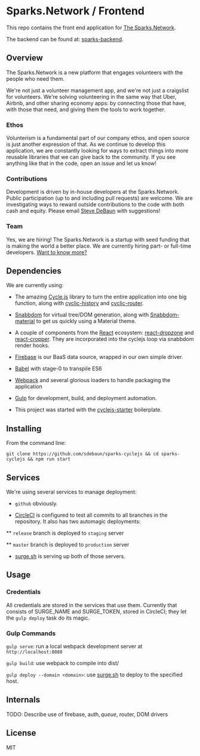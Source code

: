 # Sparks.Network / Frontend

This repo contains the front end application for [The Sparks.Network](http://www.sparks.network).

The backend can be found at: [sparks-backend](http://github.com/sdebaun/sparks-backend).

## Overview

The Sparks.Network is a new platform that engages volunteers with the people who need them.

We're not just a volunteer management app, and we're not just a craigslist for volunteers.  We're solving volunteering in the same way that Uber, Airbnb, and other sharing economy apps: by connecting those that have, with those that need, and giving them the tools to work together.

### Ethos

Volunterism is a fundamental part of our company ethos, and open source is just another expression of that.  As we continue to develop this application, we are constantly looking for ways to extract things into more reusable libraries that we can give back to the community.  If you see anything like that in the code, open an issue and let us know!

### Contributions

Development is driven by in-house developers at the Sparks.Network.  Public participation (up to and including pull requests) are welcome.  We are investigating ways to reward outside contributions to the code with both cash and equity.  Please email [Steve DeBaun](mailto://sdebaun@sparks.network) with suggestions!

### Team

Yes, we are hiring!  The Sparks.Network is a startup with seed funding that is making the world a better place.  We are currently hiring part- or full-time developers.  [Want to know more?](https://docs.google.com/document/d/19hnV0jEbEeFGPfOgU_zQmjahdM44RAAFPzPX7fDlkE4)

## Dependencies

We are currently using:

* The amazing [Cycle.js](http://cycle.js.org/) library to turn the entire application into one big function, along with [cyclic-history](https://github.com/TylorS/cyclic-history) and [cyclic-router](https://github.com/TylorS/cyclic-router).

* [Snabbdom](https://github.com/paldepind/snabbdom) for virtual tree/DOM generation, along with [Snabbdom-material](https://github.com/garth/snabbdom-material) to get us quickly using a Material theme.

* A couple of components from the [React](https://facebook.github.io/react/) ecosystem: [react-dropzone](https://github.com/okonet/react-dropzone) and [react-cropper](https://github.com/roadmanfong/react-cropper).  They are incorporated into the cyclejs loop via snabbdom render hooks.

* [Firebase](http://www.firebase.com) is our BaaS data source, wrapped in our own simple driver.

* [Babel](https://babeljs.io/) with stage-0 to transpile ES6

* [Webpack](https://github.com/webpack/webpack) and several glorious loaders to handle packaging the application

* [Gulp](https://github.com/gulpjs/gulp) for development, build, and deployment automation.

* This project was started with the [cyclejs-starter](https://github.com/andreloureiro/cyclejs-starter) boilerplate.

## Installing

From the command line:

`git clone https://github.com/sdebaun/sparks-cyclejs && cd sparks-cyclejs && npm run start`

## Services

We're using several services to manage deployment:

* `github` obviously.

* [CircleCI](https://circleci.com) is configured to test all commits to all branches in the repository.  It also has two automagic deployments:

** `release` branch is deployed to `staging` server

** `master` branch is deployed to `production` server

* [surge.sh](http://surge.sh) is serving up both of those servers.

## Usage

### Credentials

All credentials are stored in the services that use them.  Currently that consists of SURGE_NAME and SURGE_TOKEN, stored in CircleCI; they let the `gulp deploy` task do its magic.

### Gulp Commands

`gulp serve`: run a local webpack development server at `http://localhost:8080`

`gulp build`: use webpack to compile into dist/

`gulp deploy --domain <domain>`: use [surge.sh](http://surge.sh) to deploy to the specified host.

## Internals

TODO: Describe use of firebase, auth$, queue$, router, DOM drivers

## License

MIT
